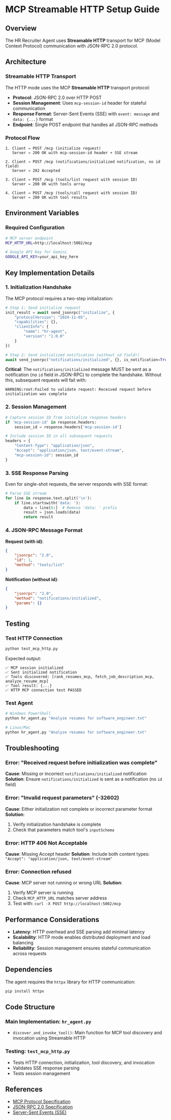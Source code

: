 # MCP Streamable HTTP Setup Guide

## Overview
The HR Recruiter Agent uses **Streamable HTTP** transport for MCP (Model Context Protocol) communication with JSON-RPC 2.0 protocol.

## Architecture

### Streamable HTTP Transport
The HTTP mode uses the MCP **Streamable HTTP** transport protocol:
- **Protocol**: JSON-RPC 2.0 over HTTP POST
- **Session Management**: Uses `mcp-session-id` header for stateful communication
- **Response Format**: Server-Sent Events (SSE) with `event: message` and `data: {...}` format
- **Endpoint**: Single POST endpoint that handles all JSON-RPC methods

### Protocol Flow
```
1. Client → POST /mcp (initialize request)
   Server → 200 OK with mcp-session-id header + SSE stream
   
2. Client → POST /mcp (notifications/initialized notification, no id field)
   Server → 202 Accepted
   
3. Client → POST /mcp (tools/list request with session ID)
   Server → 200 OK with tools array
   
4. Client → POST /mcp (tools/call request with session ID)
   Server → 200 OK with tool results
```

## Environment Variables

### Required Configuration
```bash
# MCP server endpoint
MCP_HTTP_URL=http://localhost:5002/mcp

# Google API Key for Gemini
GOOGLE_API_KEY=your_api_key_here
```

## Key Implementation Details

### 1. Initialization Handshake
The MCP protocol requires a two-step initialization:
```python
# Step 1: Send initialize request
init_result = await send_jsonrpc("initialize", {
    "protocolVersion": "2024-11-05",
    "capabilities": {},
    "clientInfo": {
        "name": "hr-agent",
        "version": "1.0.0"
    }
})

# Step 2: Send initialized notification (without id field!)
await send_jsonrpc("notifications/initialized", {}, is_notification=True)
```

**Critical**: The `notifications/initialized` message MUST be sent as a notification (no `id` field in JSON-RPC) to complete the handshake. Without this, subsequent requests will fail with:
```
WARNING:root:Failed to validate request: Received request before initialization was complete
```

### 2. Session Management
```python
# Capture session ID from initialize response headers
if 'mcp-session-id' in response.headers:
    session_id = response.headers['mcp-session-id']

# Include session ID in all subsequent requests
headers = {
    "Content-Type": "application/json",
    "Accept": "application/json, text/event-stream",
    "mcp-session-id": session_id
}
```

### 3. SSE Response Parsing
Even for single-shot requests, the server responds with SSE format:
```python
# Parse SSE stream
for line in response.text.split('\n'):
    if line.startswith('data: '):
        data = line[6:]  # Remove 'data: ' prefix
        result = json.loads(data)
        return result
```

### 4. JSON-RPC Message Format

**Request (with id)**:
```json
{
    "jsonrpc": "2.0",
    "id": 1,
    "method": "tools/list"
}
```

**Notification (without id)**:
```json
{
    "jsonrpc": "2.0",
    "method": "notifications/initialized",
    "params": {}
}
```

## Testing

### Test HTTP Connection
```bash
python test_mcp_http.py
```

Expected output:
```
✅ MCP session initialized
✅ Sent initialized notification
✅ Tools discovered: [rank_resumes_mcp, fetch_job_description_mcp, analyze_resume_mcp]
✅ Tool result: {...}
✅ HTTP MCP connection test PASSED
```

### Test Agent
```bash
# Windows PowerShell
python hr_agent.py "Analyze resumes for software_engineer.txt"

# Linux/Mac
python hr_agent.py "Analyze resumes for software_engineer.txt"
```

## Troubleshooting

### Error: "Received request before initialization was complete"
**Cause**: Missing or incorrect `notifications/initialized` notification
**Solution**: Ensure `notifications/initialized` is sent as a notification (no `id` field)

### Error: "Invalid request parameters" (-32602)
**Cause**: Either initialization not complete or incorrect parameter format
**Solution**: 
1. Verify initialization handshake is complete
2. Check that parameters match tool's `inputSchema`

### Error: HTTP 406 Not Acceptable
**Cause**: Missing Accept header
**Solution**: Include both content types: `"Accept": "application/json, text/event-stream"`

### Error: Connection refused
**Cause**: MCP server not running or wrong URL
**Solution**: 
1. Verify MCP server is running
2. Check `MCP_HTTP_URL` matches server address
3. Test with: `curl -X POST http://localhost:5002/mcp`

## Performance Considerations

- **Latency**: HTTP overhead and SSE parsing add minimal latency
- **Scalability**: HTTP mode enables distributed deployment and load balancing
- **Reliability**: Session management ensures stateful communication across requests

## Dependencies

The agent requires the `httpx` library for HTTP communication:
```bash
pip install httpx
```

## Code Structure

### Main Implementation: `hr_agent.py`
- `discover_and_invoke_tool()`: Main function for MCP tool discovery and invocation using Streamable HTTP

### Testing: `test_mcp_http.py`
- Tests HTTP connection, initialization, tool discovery, and invocation
- Validates SSE response parsing
- Tests session management

## References

- [MCP Protocol Specification](https://spec.modelcontextprotocol.io/)
- [JSON-RPC 2.0 Specification](https://www.jsonrpc.org/specification)
- [Server-Sent Events (SSE)](https://developer.mozilla.org/en-US/docs/Web/API/Server-sent_events)
